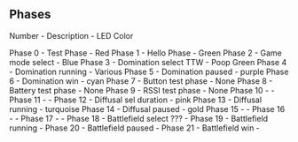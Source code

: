 ## Phases

Number - Description - LED Color

Phase 0 - Test Phase - Red
Phase 1 - Hello Phase - Green
Phase 2 - Game mode select - Blue
Phase 3 - Domination select TTW - Poop Green
Phase 4 - Domination running - Various
Phase 5 - Domination paused - purple
Phase 6 - Domination win - cyan
Phase 7 - Button test phase - None
Phase 8 - Battery test phase - None
Phase 9 - RSSI test phase - None
Phase 10 - -
Phase 11 - -
Phase 12 - Diffusal sel duration - pink
Phase 13 - Diffusal running - turquoise
Phase 14 - Diffusal paused - gold
Phase 15 - -
Phase 16 - -
Phase 17 - -
Phase 18 - Battlefield select ??? -
Phase 19 - Battlefield running -
Phase 20 - Battlefield paused -
Phase 21 - Battlefield win -
